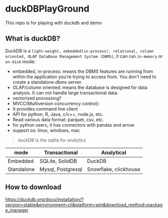 # duckDBPlayGround

This repo is for playing with duckdb and demo

## What is duckDB?

DuckDB is a `light-weight, embedded(in-process), relational, column oriented, OLAP DataBase Management System (DBMS)`, it can run `in-memory` or `on-disk` mode: 

- embedded, in-process: means the DBMS features are running from within the application you’re trying to access from.
         You don't need to create a standalone dbms server.
- OLAP/column oriented: means the database is designed for data analysis. It can not handle large transactional data.
- vectorized processing?
- MVCC(Multiversion concurrency control):
- It provides command line client
- API for python, R, Java, c/c++, node.js, etc.
- Read various data format: parquet, csv, etc.
- for python users, it has connectors with pandas and arrow
- support os: linux, windows, mac

> duckDB is the sqlite for analytics

| mode       | Transactional     | Analytical            |
|------------|-------------------|-----------------------|
| Embedded   | SQLite, SolidDB   | DuckDB                |
| Standalone | Mysql, Postgresql | Snowflake, clickhouse |


## How to download

https://duckdb.org/docs/installation/?version=stable&environment=cli&platform=win&download_method=package_manager